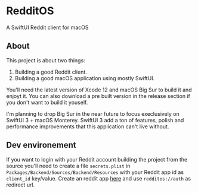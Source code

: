 # RedditOS
A SwiftUI Reddit client for macOS

## About

This project is about two things:
1. Building a good Reddit client. 
2. Building a good macOS application using mostly SwiftUI.

You'll need the latest version of Xcode 12 and macOS Big Sur to build it and enjoyt it. 
You can also download a pre built version in the release section if you don't want to build it youself. 

I'm planning to drop Big Sur in the near future to focus execlusively on SwiftUI 3 + macOS Monterey. 
SwiftUI 3 add a ton of features, polish and performance improvements that this application can't live without.

## Dev environement

If you want to login with your Reddit account building the project from the source you'll need to create a file `secrets.plist` in `Packages/Backend/Sources/Backend/Resources` with your Reddit app id as `client_id` key/value. Create an reddit app [here](https://www.reddit.com/prefs/apps) and use `redditos://auth` as redirect url.


